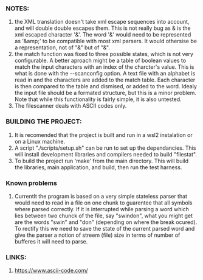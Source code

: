
### NOTES:
1. the XML translation doesn't take xml escape sequences into account, and will double double escapes them. This is not really bug as
&amp; is the xml escaped character '&'. The word '&amp;' would need to be represented as '&amp;amp;' to be compatible with most xml parsers. It would 
othersise be a representation, not of "&amp;" but of "&".
2. the match function was fixed to three possible states, which is not very configurable. A better aproach might be a table of boolean values to match 
the input characters with an index of the charcter's value. This is what is done with the --scanconfig option. A text file with an alphabet is read in and the 
characters are added to the match table. Each character is then compared to the table and dismised, or added to the word. Idealy the input file should be a 
formated structure, but this is a minor problem. Note that while this functionality is fairly simple, it is also untested.
3. The filescanner deals with ASCII codes only.

### BUILDING THE PROJECT:
1. It is recomended that the project is built and run in a wsl2 instalation or on a Linux machine.
2. A script "./scripts/setup.sh" can be run to set up the dependancies.  This will install development libraries and compilers needed to build "filestat".
3. To build the project run 'make' from the main directory. This will build the libraries, main application, and build, then run the test harness.

### Known problems 
1. Currentlt the program is based on a very simple stateless parser that would need to read in a file on one chunk to guarentee that all symbols where parsed correctly. If it is interrupted while parsing a word which lies between two chunck of the file, say "swindon", what you might get are the words "swin" and "don" (depending on where the break ocured). To rectify this we need to save the state of the current parsed word and give the parser a notion of streem (file) size in terms of number of bufferes it will need to parse.

### LINKS:
1. https://www.ascii-code.com/

